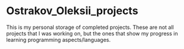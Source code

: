 # Ostrakov_Oleksii_projects
 
 This is my personal storage of completed projects. These are not all projects that I was working on, but the ones that show my progress in learning programming aspects/languages.
